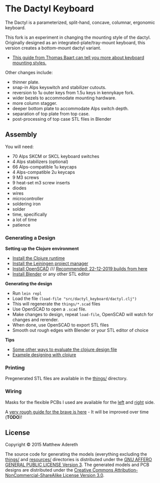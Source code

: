 # The Dactyl Keyboard
The Dactyl is a parameterized, split-hand, concave, columnar, ergonomic keyboard.

This fork is an experiment in changing the mounting style of the dactyl. Originally designed as an integrated-plate/tray-mount keyboard, this version creates a bottom-mount dactyl variant. 

* [This guide from Thomas Baart can tell you more about keyboard mounting styles.](https://thomasbaart.nl/2019/04/07/cheat-sheet-custom-keyboard-mounting-styles/)

Other changes include:

* thinner plate. 
* snap-in Alps keyswitch and stabilizer cutouts.
* reversion to 1u outer keys from 1.5u keys in kennykaye fork.
* wider bezels to accommodate mounting hardware.
* more column stagger.  
* deeper bottom plate to accommodate Alps switch depth.
* separation of top plate from top case.
* post-processing of top case STL files in Blender

## Assembly

You will need:

* 70 Alps SKCM or SKCL keyboard switches
* 4 Alps stabilizers (optional)
* 66 Alps-compatible 1u keycaps
* 4 Alps-compatible 2u keycaps
* 9 M3 screws
* 9 heat-set m3 screw inserts
* diodes
* wires
* microcontroller
* soldering iron
* solder
* time, specifically
* a lot of time
* patience

### Generating a Design

**Setting up the Clojure environment**
* [Install the Clojure runtime](https://clojure.org)
* [Install the Leiningen project manager](https://leiningen.org/)
* [Install OpenSCAD](https://www.openscad.org/) /// [Recommended: 22-12-2019 builds from here](https://files.openscad.org/snapshots/) 
* [Install Blender](https://blender.org/) or any other STL editor

**Generating the design**
* Run `lein repl`
* Load the file `(load-file "src/dactyl_keyboard/dactyl.clj")`
* This will regenerate the `things/*.scad` files
* Use OpenSCAD to open a `.scad` file.
* Make changes to design, repeat `load-file`, OpenSCAD will watch for changes and rerender.
* When done, use OpenSCAD to export STL files
* Smooth out rough edges with Blender or your STL editor of choice

**Tips**
* [Some other ways to evaluate the clojure design file](http://stackoverflow.com/a/28213489)
* [Example designing with clojure](http://adereth.github.io/blog/2014/04/09/3d-printing-with-clojure/)


### Printing
Pregenerated STL files are available in the [things/](things/) directory.

### Wiring
Masks for the flexible PCBs I used are available for the [left](resources/pcb-left.svg) and [right](resources/pcb-right.svg) side.

A [very rough guide for the brave is here](guide/README.org#wiring) - It will be improved over time (**TODO**)!

## License

Copyright © 2015 Matthew Adereth

The source code for generating the models (everything excluding the [things/](things/) and [resources/](resources/) directories is distributed under the [GNU AFFERO GENERAL PUBLIC LICENSE Version 3](LICENSE).  The generated models and PCB designs are distributed under the [Creative Commons Attribution-NonCommercial-ShareAlike License Version 3.0](LICENSE-models).
